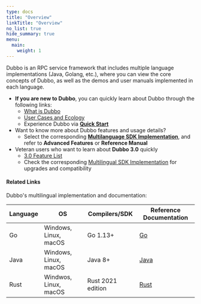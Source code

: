 ```yaml
---
type: docs
title: "Overview"
linkTitle: "Overview"
no_list: true
hide_summary: true
menu:
  main:
    weight: 1
---
```


Dubbo is an RPC service framework that includes multiple language implementations (Java, Golang, etc.), where you can view the core concepts of Dubbo, as well as the demos and user manuals implemented in each language.

* **If you are new to Dubbo**, you can quickly learn about Dubbo through the following links:
  * [What is Dubbo](what/overview)
  * [User Cases and Ecology](/en/users/)
  * Experience Dubbo via [**Quick Start**](quickstart/)
* Want to know more about Dubbo features and usage details?
  * Select the corresponding [**Multilanguage SDK Implementation**](mannual/), and refer to **Advanced Features** or **Reference Manual**
* Veteran users who want to learn about **Dubbo 3.0** quickly
  * [3.0 Feature List](what/dubbo3/)
  * Check the corresponding [Multilingual SDK Implementation](mannual/) for upgrades and compatibility

#### Related Links
Dubbo's multilingual implementation and documentation:

Language | OS | Compilers/SDK | Reference Documentation |
-- | -- | -- | -- |
Go | Windows, Linux, macOS | Go 1.13+ | [Go](../docs3-v2/golang-sdk) |
Java|Windows, Linux, macOS |Java 8+ | [Java](../docs3-v2/java-sdk/) |
Rust | Windwos, Linux, macOS | Rust 2021 edition | [Rust](../docs3-v2/rust-sdk) |